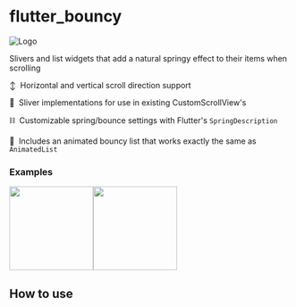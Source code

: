 # flutter_bouncy

![Logo](https://github.com/pstromberg98/flutter_bouncy/blob/master/media/logo.png)

Slivers and list widgets that add a natural springy effect to their items when scrolling

↕️ &nbsp;Horizontal and vertical scroll direction support

🧠 &nbsp;Sliver implementations for use in existing CustomScrollView's

⛓ &nbsp;Customizable spring/bounce settings with Flutter's `SpringDescription`

👻 &nbsp;Includes an animated bouncy list that works exactly the same as `AnimatedList`

### Examples

<img src="https://github.com/pstromberg98/flutter_bouncy/blob/master/media/example1.gif" width="150" /><img src="https://github.com/pstromberg98/flutter_bouncy/blob/master/media/example2.gif" width="150" />

## How to use

